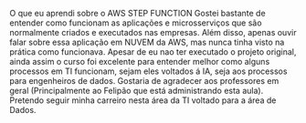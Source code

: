 O que eu aprendi sobre o AWS STEP FUNCTION
  Gostei bastante de entender como funcionam as aplicações e microsserviços que são normalmente criados e executados nas empresas.
  Além disso, apenas ouvir falar sobre essa aplicação em NUVEM da AWS, mas nunca tinha visto na prática como funcionava. Apesar de
eu nao ter executado o projeto original, ainda assim o curso foi excelente para entender melhor como alguns processos em TI funcionam,
sejam eles voltados á IA, seja aos processos para engenheiros de dados. Gostaria de agradecer aos professores em geral (Principalmente
ao Felipão que está administrando esta aula). Pretendo seguir minha carreiro nesta área da TI voltado para a área de Dados.
